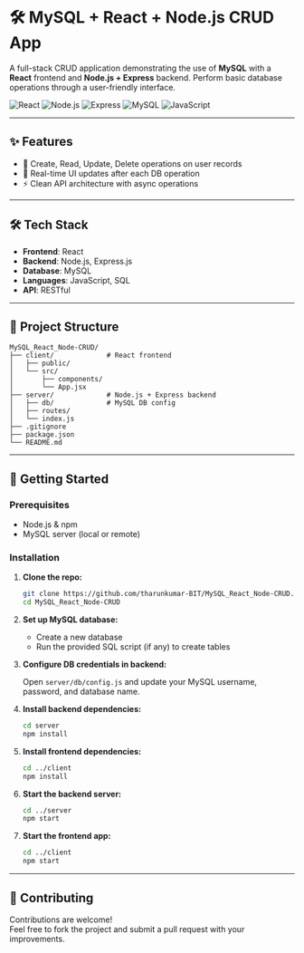 
# 🛠️ MySQL + React + Node.js CRUD App

A full-stack CRUD application demonstrating the use of **MySQL** with a **React** frontend and **Node.js + Express** backend. Perform basic database operations through a user-friendly interface.

![React](https://img.shields.io/badge/Frontend-React-blue?logo=react)
![Node.js](https://img.shields.io/badge/Backend-Node.js-green?logo=node.js)
![Express](https://img.shields.io/badge/API-Express-black?logo=express)
![MySQL](https://img.shields.io/badge/Database-MySQL-blue?logo=mysql)
![JavaScript](https://img.shields.io/badge/Language-JavaScript-yellow?logo=javascript)

---

## ✨ Features

- 📄 Create, Read, Update, Delete operations on user records
- 🔄 Real-time UI updates after each DB operation
- ⚡ Clean API architecture with async operations

---

## 🛠️ Tech Stack

- **Frontend**: React
- **Backend**: Node.js, Express.js
- **Database**: MySQL
- **Languages**: JavaScript, SQL
- **API**: RESTful

---

## 📁 Project Structure

```
MySQL_React_Node-CRUD/
├── client/             # React frontend
│   ├── public/
│   └── src/
│       ├── components/
│       └── App.jsx
├── server/             # Node.js + Express backend
│   ├── db/             # MySQL DB config
│   ├── routes/
│   └── index.js
├── .gitignore
├── package.json
└── README.md
```

---

## 🚀 Getting Started

### Prerequisites

- Node.js & npm
- MySQL server (local or remote)

### Installation

1. **Clone the repo:**

   ```bash
   git clone https://github.com/tharunkumar-BIT/MySQL_React_Node-CRUD.git
   cd MySQL_React_Node-CRUD
   ```

2. **Set up MySQL database:**

   - Create a new database
   - Run the provided SQL script (if any) to create tables

3. **Configure DB credentials in backend:**

   Open `server/db/config.js` and update your MySQL username, password, and database name.

4. **Install backend dependencies:**

   ```bash
   cd server
   npm install
   ```

5. **Install frontend dependencies:**

   ```bash
   cd ../client
   npm install
   ```

6. **Start the backend server:**

   ```bash
   cd ../server
   npm start
   ```

7. **Start the frontend app:**

   ```bash
   cd ../client
   npm start
   ```

---

## 🤝 Contributing

Contributions are welcome!  
Feel free to fork the project and submit a pull request with your improvements.
